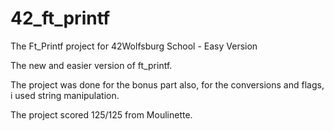 # 42_ft_printf
The Ft_Printf project for 42Wolfsburg School - Easy Version

The new and easier version of ft_printf.

The project was done for the bonus part also, for the conversions and flags, i used string manipulation.

The project scored 125/125 from Moulinette.
